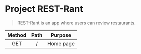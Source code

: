 # Project REST-Rant

> REST-Rant is an app where users can review restaurants.


| Method | Path   |   Purpose  |
|  :---: |  :---: |   :---:    |
|  GET   |    /   |  Home page |